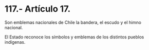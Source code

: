 # 117.- Artículo 17.

Son emblemas nacionales de Chile la bandera, el escudo y el himno nacional.&#x20;

El Estado reconoce los símbolos y emblemas de los distintos pueblos indígenas.
